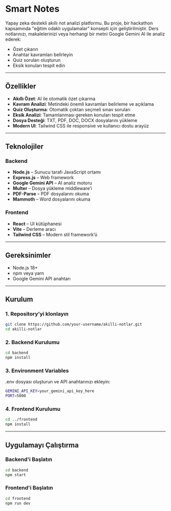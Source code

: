 # Smart Notes
Yapay zeka destekli akıllı not analizi platformu. Bu proje, bir hackathon kapsamında "eğitim odaklı uygulamalar" konsepti için geliştirilmiştir. Ders notlarınızı, makalelerinizi veya herhangi bir metni Google Gemini AI ile analiz ederek:

- Özet çıkarın  
- Anahtar kavramları belirleyin  
- Quiz soruları oluşturun  
- Eksik konuları tespit edin  

---
## Özellikler

- **Akıllı Özet**: AI ile otomatik özet çıkarma  
- **Kavram Analizi**: Metindeki önemli kavramları belirleme ve açıklama  
- **Quiz Oluşturma**: Otomatik çoktan seçmeli sınav soruları  
- **Eksik Analizi**: Tamamlanması gereken konuları tespit etme  
- **Dosya Desteği**: TXT, PDF, DOC, DOCX dosyalarını yükleme  
- **Modern UI**: Tailwind CSS ile responsive ve kullanıcı dostu arayüz  

---

## Teknolojiler

### Backend
- **Node.js** – Sunucu tarafı JavaScript ortamı
- **Express.js** – Web framework
- **Google Gemini API** – AI analiz motoru
- **Multer** – Dosya yükleme middleware’i
- **PDF-Parse** – PDF dosyalarını okuma
- **Mammoth** – Word dosyalarını okuma

### Frontend
- **React** – UI kütüphanesi
- **Vite** – Derleme aracı
- **Tailwind CSS** – Modern stil framework’ü

---

## Gereksinimler

- Node.js 18+  
- npm veya yarn  
- Google Gemini API anahtarı  

---

## Kurulum
### 1. Repository’yi klonlayın
```bash
git clone https://github.com/your-username/akilli-notlar.git
cd akilli-notlar
```

### 2. Backend Kurulumu
```bash
cd backend
npm install
```
### 3. Environment Variables
.env dosyası oluşturun ve API anahtarınızı ekleyin:
```bash
GEMINI_API_KEY=your_gemini_api_key_here
PORT=5000
```
### 4. Frontend Kurulumu
```bash
cd ../frontend
npm install
```

---

## Uygulamayı Çalıştırma
### Backend'i Başlatın
```bash
cd backend
npm start
```
### Frontend'i Başlatın
```bash
cd frontend
npm run dev
```


